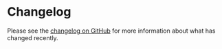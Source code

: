 # Changelog

Please see the [changelog on GitHub](https://github.com/VanOns/[project-slug]/blob/master/CHANGELOG.md) for more
information about what has changed recently.
